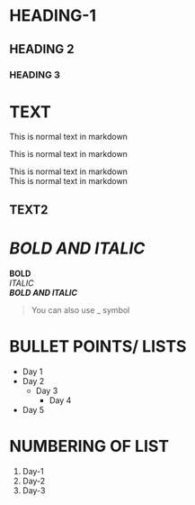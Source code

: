 # HEADING-1
## HEADING 2
### HEADING 3

# TEXT

This is normal text in markdown

This is normal text in markdown

This is normal text in markdown  
This is normal text in markdown
## TEXT2

# *BOLD AND ITALIC*

**BOLD**\
*ITALIC*\
***BOLD AND ITALIC***
>You can also use _ symbol

# BULLET POINTS/ LISTS
- Day 1
- Day 2
  - Day 3
    - Day 4
- Day 5

# NUMBERING OF LIST
1. Day-1
2. Day-2
  2. Day-3
 
